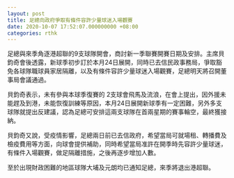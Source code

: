 ```yaml
---
layout: post
title: 足總向政府爭取有條件容許少量球迷入場觀賽
date: 2020-10-07 17:52:07.000000000 +08:00
categories: rthk
---
```


足總與來季角逐港超聯的9支球隊開會，商討新一季聯賽開賽日期及安排。主席貝鈞奇會後透露，新球季初步訂於本月24日展開，同時已去信民政事務局，爭取豁免各球隊職球員家居隔離，以及有條件容許少量球迷入場觀賽，足總明天將召開董事局會議通過。

貝鈞奇表示，未有參與本球季復賽的 2支球會飛馬及流浪，在會上提出，因外援未能趕及到港，未能恢復訓練等原因，本月24日展開新球季有一定困難，另外多支球隊就提出反建議，認為足總可安排這兩支球隊在首兩星期的賽事輪空，最終獲接納。

貝鈞奇又說，受疫情影響，足總兩日前已去信政府，希望當局可就場租、轉播費及檢疫費用等方面，向球會提供補助，同時希望當局准許在開季時先容許少量球迷，有條件入場觀賽，做足隔離措施，之後再逐步增加人數。

至於出現財政困難的地區球隊大埔及元朗均已通知足總，來季將退出港超聯。
